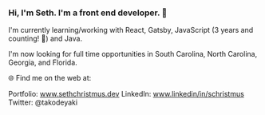 ### Hi, I'm Seth. I'm a front end developer. 👋

I'm currently learning/working with React, Gatsby, JavaScript (3 years and counting! 🌱) and Java.

I'm now looking for full time opportunities in South Carolina, North Carolina, Georgia, and Florida.

🌐 Find me on the web at:

Portfolio: www.sethchristmus.dev
LinkedIn: www.linkedin/in/schristmus
Twitter: @takodeyaki


<!--
**beboptank/beboptank** is a ✨ _special_ ✨ repository because its `README.md` (this file) appears on your GitHub profile.

Here are some ideas to get you started:

- 🔭 I’m currently working on ...
- 🌱 I’m currently learning ...
- 👯 I’m looking to collaborate on ...
- 🤔 I’m looking for help with ...
- 💬 Ask me about ...
- 📫 How to reach me: ...
- 😄 Pronouns: ...
- ⚡ Fun fact: ...
-->
